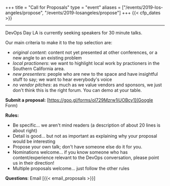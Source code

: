 +++
title = "Call for Proposals"
type = "event"
aliases = ["/events/2019-los-angeles/propose", "/events/2019-losangeles/propose"]
+++
  {{< cfp_dates >}}

---
DevOps Day LA is currently seeking speakers for 30 minute talks.

Our main criteria to make it to the top selection are:

- _original content_: content not yet presented at other conferences, or a new angle to an existing problem
- _local practioners_: we want to highlight local work by practioners in the Southern California area.
- _new presenters_: people who are new to the space and have insightful stuff to say; we want to hear everybody's voice
- _no vendor pitches_: as much as we value vendors and sponsors, we just don't think this is the right forum. You can demo at your table.

**Submit a proposal:** [https://goo.gl/forms/oI729Mzrw1iUOBcy1](Google Form)

**Rules:**
* Be specific... we aren't mind readers (a description of about 20 lines is about right)
* Detail is good... but not as important as explaining why your proposal would be interesting
* Propose your own talk; don't have someone else do it for you.
* Nominations welcome... if you know someone who has content/experience relevant to the DevOps conversation, please point us in their direction!
* Multiple proposals welcome... just follow the other rules

**Questions**: Email [{{< email_proposals >}}]
